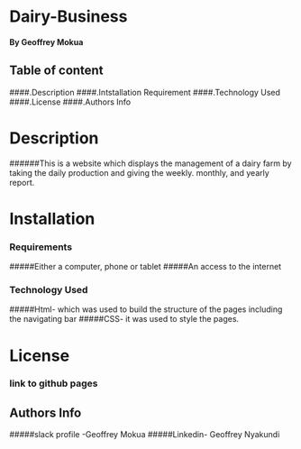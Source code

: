 # Dairy-Business
#### By Geoffrey Mokua
## Table of content
  ####.Description
  ####.Intstallation Requirement
  ####.Technology Used
  ####.License
  ####.Authors Info
  # Description
######This is a website which displays the management of a dairy farm by taking the daily production and giving the weekly. monthly, and yearly report.
# Installation
 ### Requirements
 #####Either a computer, phone or tablet
 #####An access to the internet
 ### Technology Used
 #####Html- which was used to build the structure of the pages including the navigating bar
 #####CSS- it was used to style the pages.
 # License
 ### link to github pages
 ## Authors Info
 #####slack profile -Geoffrey Mokua
 #####Linkedin- Geoffrey Nyakundi
